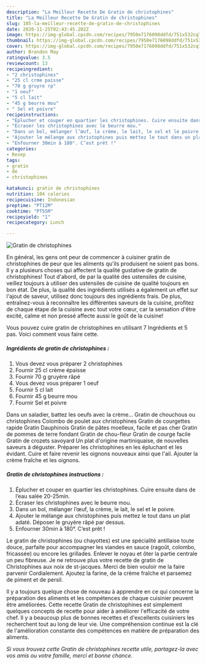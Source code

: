 ```yaml
---
description: "La Meilleur Recette De Gratin de christophines"
title: "La Meilleur Recette De Gratin de christophines"
slug: 105-la-meilleur-recette-de-gratin-de-christophines
date: 2020-11-25T02:43:45.202Z
image: https://img-global.cpcdn.com/recipes/7950e7176098ddfd/751x532cq70/gratin-de-christophines-photo-principale-de-la-recette.jpg
thumbnail: https://img-global.cpcdn.com/recipes/7950e7176098ddfd/751x532cq70/gratin-de-christophines-photo-principale-de-la-recette.jpg
cover: https://img-global.cpcdn.com/recipes/7950e7176098ddfd/751x532cq70/gratin-de-christophines-photo-principale-de-la-recette.jpg
author: Brandon May
ratingvalue: 3.5
reviewcount: 13
recipeingredient:
- "2 christophines"
- "25 cl crme paisse"
- "70 g gruyre rp"
- "1 oeuf"
- "5 cl lait"
- "45 g beurre mou"
- " Sel et poivre"
recipeinstructions:
- "Éplucher et couper en quartier les christophines. Cuire ensuite dans de l’eau salée 20-25min."
- "Écraser les christophines avec le beurre mou."
- "Dans un bol, mélanger l’œuf, la crème, le lait, le sel et le poivre."
- "Ajouter le mélange aux christophines puis mettez le tout dans un plat adaté. Déposer le gruyère râpé par dessus."
- "Enfourner 30min à 180°. C’est prêt !"
categories:
- Resep
tags:
- gratin
- de
- christophines

katakunci: gratin de christophines 
nutrition: 104 calories
recipecuisine: Indonesian
preptime: "PT12M"
cooktime: "PT55M"
recipeyield: "1"
recipecategory: Lunch

---
```



![Gratin de christophines](https://img-global.cpcdn.com/recipes/7950e7176098ddfd/751x532cq70/gratin-de-christophines-photo-principale-de-la-recette.jpg)

En général, les gens ont peur de commencer à cuisiner gratin de christophines de peur que les aliments qu'ils produisent ne soient pas bons. Il y a plusieurs choses qui affectent la qualité gustative de gratin de christophines! Tout d'abord, de par la qualité des ustensiles de cuisine, veillez toujours à utiliser des ustensiles de cuisine de qualité toujours en bon état. De plus, la qualité des ingrédients utilisés a également un effet sur l'ajout de saveur, utilisez donc toujours des ingrédients frais. De plus, entraînez-vous à reconnaître les différentes saveurs de la cuisine, profitez de chaque étape de la cuisine avec tout votre cœur, car la sensation d'être excité, calme et non pressé affecte aussi le goût de la cuisine!

<!--inarticleads1-->

Vous pouvez cuire gratin de christophines en utilisant 7 Ingrédients et 5 pas. Voici comment vous faire cette.

##### Ingrédients de gratin de christophines :

1. Vous devez vous préparer 2 christophines
1. Fournir 25 cl crème épaisse
1. Fournir 70 g gruyère râpé
1. Vous devez vous préparer 1 oeuf
1. Fournir 5 cl lait
1. Fournir 45 g beurre mou
1. Fournir  Sel et poivre


Dans un saladier, battez les oeufs avec la crème… Gratin de chouchous ou christophines Colombo de poulet aux christophines Gratin de courgettes rapide Gratin Dauphinois Gratin de pâtes moelleux, facile et pas cher Gratin de pommes de terre fondant Gratin de chou-fleur Gratin de courge facile Gratin de crozets savoyard Un plat d&#39;origine martiniquaise, de nouvelles saveurs à déguster. Préparer les christophines en les épluchant et les évidant. Cuire et faire revenir les oignons nouveaux ainsi que l&#39;ail. Ajouter la crème fraîche et les oignons. 

<!--inarticleads2-->

##### Gratin de christophines instructions :

1. Éplucher et couper en quartier les christophines. Cuire ensuite dans de l’eau salée 20-25min.
1. Écraser les christophines avec le beurre mou.
1. Dans un bol, mélanger l’œuf, la crème, le lait, le sel et le poivre.
1. Ajouter le mélange aux christophines puis mettez le tout dans un plat adaté. Déposer le gruyère râpé par dessus.
1. Enfourner 30min à 180°. C’est prêt !


Le gratin de christophines (ou chayottes) est une spécialité antillaise toute douce, parfaite pour accompagner les viandes en sauce (ragoût, colombo, fricassée) ou encore les grillades. Enlever le noyau et ôter la partie centrale un peu fibreuse. Je ne retrouve plus votre recette de gratin de Christophines aux noix de st-jacques. Merci de bien vouloir me la faire parvenir Cordialement. Ajoutez la farine, de la crème fraîche et parsemez de piment et de persil. 

<!--inarticleads1-->

<p>
Il y a toujours quelque chose de nouveau à apprendre en ce qui concerne la préparation des aliments et les compétences de chaque cuisinier peuvent être améliorées. Cette recette Gratin de christophines est simplement quelques concepts de recette pour aider à améliorer l'efficacité de votre chef. Il y a beaucoup plus de bonnes recettes et d'excellents cuisiniers les recherchent tout au long de leur vie. Une compréhension continue est la clé de l'amélioration constante des compétences en matière de préparation des aliments.
</p>

<p>
<i>Si vous trouvez cette Gratin de christophines recette utile, partagez-la avec vos amis ou votre famille, merci et bonne chance.</i>
</p>
